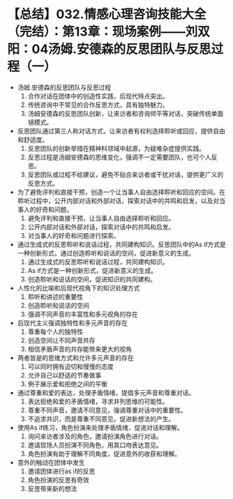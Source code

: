 # 【总结】032.情感心理咨询技能大全（完结）：第13章：现场案例——刘双阳：04汤姆.安德森的反思团队与反思过程（一）

-   汤姆.安德森的反思团队与反思过程
    1.  合作对话在团体中的创造性实践，后现代特点突出。
    2.  传统咨询中不常见的合作反思方式，具有独特魅力。
    3.  汤姆安德森的反思团队创新，让来访者和咨询师平等对话，突破传统单面镜模式。
-   反思团队通过第三人称对话方式，让来访者有权利选择聆听或回应，提供自由和舒适度。
    1.  反思团队的创新举措在精神科领域中起源，为疑难杂症提供实践。
    2.  反思过程是汤姆安德森的思维变化，强调不一定需要团队，也可个人反思。
    3.  反思团队或过程不给建议，避免不贴合来访者或干扰对话，提供更广义的反思方式。
-   为了避免评判和直接干预，创造一个让当事人自由选择聆听和回应的空间。在聆听过程中，公开内部对话和外部对话，探索对话中的共鸣和启发，以及对当事人的好奇和问题。
    1.  避免评判和直接干预，让当事人自由选择聆听和回应。
    2.  公开内部对话和外部对话，探索对话中的共鸣和启发。
    3.  对当事人的好奇和问题进行探索。
-   通过生成式的反思聆听和说话过程，共同建构知识。反思团队中的As if方式是一种创新形式，通过创造聆听和说话的空间，促进新意义的生成。
    1.  通过生成式的反思聆听和说话过程，共同建构知识。
    2.  As if方式是一种创新形式，促进新意义的生成。
    3.  创造聆听和说话的空间，促进知识的共同建构。
-   人性化的比喻和后现代视角下的知识处理方式
    1.  聆听和讲述的重要性
    2.  创造聆听和说话的空间
    3.  强调不同声音的丰富性和多元视角的存在
-   后现代主义强调独特性和多元声音的存在
    1.  尊重每个人的独特性
    2.  创造空间让不同声音共存
    3.  相信矛盾声音的共存能带来更大的视角
-   两者皆是的思维方式和允许多元声音的存在
    1.  可以同时拥有迫切和慢慢的态度
    2.  允许自己以舒适的节奏做事
    3.  例子展示爱和拒绝之间的平衡
-   通过尊重和爱的表达，处理矛盾情绪，提倡多元声音和尊重对话。
    1.  表达拒绝和爱的矛盾情绪，寻求并列思维的可能性。
    2.  尊重不同声音，邀请不同意见，强调尊重对话中的重要性。
    3.  不追求共识，而是尊重不同意见，促进新想法的产生。
-   使用As if练习，角色扮演来处理矛盾情绪，促进对话和理解。
    1.  询问来访者涉及的角色，邀请扮演角色进行对话。
    2.  邀请现场人员扮演不同角色，用其口吻表达意见。
    3.  角色扮演有助于理解不同角度，促进意外的收获和理解。
-   意外的触动在团体中发生
    1.  邀请团体进行as if的反思
    2.  角色扮演的反思有奇效
    3.  反思带来新的想法